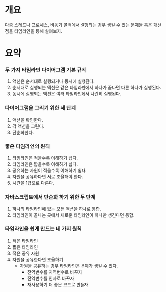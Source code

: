 # 개요

다중 스레드나 프로세스, 비동기 콜백에서 실행되는 경우 생길 수 있는 문제들 혹은 개선점을 타임라인을 통해 살펴보자.

# 요약

### 두 가지 타임라인 다이어그램 기본 규칙

1. 액션은 순서대로 실행되거나 동시에 실행된다.
2. 순서대로 실행되는 액션은 같은 타임라인에서 하나가 끝나면 다른 하나가 실행된다.
3. 동시에 실행되는 액션은 여러 타임라인에서 나란히 실행된다.

### 다이어그램을 그리기 위한 세 단계

1. 액션을 확인한다.
2. 각 액션을 그린다.
3. 단순화한다.

### 좋은 타임라인의 원칙

1. 타임라인은 적을수록 이해하기 쉽다.
2. 타임라인은 짧을수록 이해하기 쉽다.
3. 공유하는 자원이 적을수록 이해하기 쉽다.
4. 자원을 공유하다면 서로 조율해야 한다.
5. 시간을 1급으로 다룬다.

### 자바스크립트에서 단순화 하기 위한 두 단계

1. 하나의 타임라인에 있는 모든 액션을 하나로 통합.
2. 타임라인이 끝나는 곳에서 새로운 타임라인이 하나만 생긴다면 통합.

### 타임라인을 쉽게 만드는 네 가지 원칙

1. 적은 타임라인
2. 짧은 타임라인
3. 적은 공유 자원
4. 자원을 공유한다면 조율하기
    - 자원을 공유하는 경우 타임라인은 문제가 생길 수 있다.
        - 전역변수를 지역변수로 바꾸자
        - 전역변수를 인자로 바꾸자
        - 재사용하기 더 좋은 코드로 만들자